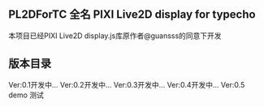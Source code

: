 ## PL2DForTC 全名 PIXI Live2D display for typecho
本项目已经PIXI Live2D display.js库原作者<a herf="https://github.com/guansss">@guansss</a>的同意下开发

## 版本目录
Ver:0.1开发中...
Ver:0.2开发中...
Ver:0.3开发中...
Ver:0.4开发中...
Ver:0.5 demo 测试
